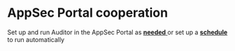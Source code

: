 # AppSec Portal cooperation

Set up and run Auditor in the AppSec Portal as [**needed** ](run-audit-manually.md)or set up a [**schedule**](scheduled-audit-run.md) to run automatically
